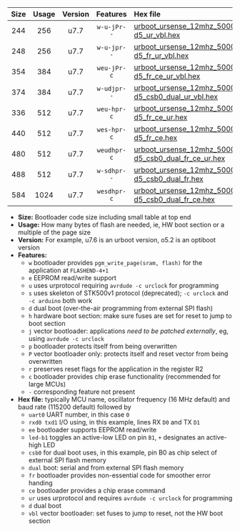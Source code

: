 |Size|Usage|Version|Features|Hex file|
|:-:|:-:|:-:|:-:|:--|
|244|256|u7.7|`w-u-jPr--`|[urboot_ursense_12mhz_500000bps_uart0_rxd0_txd1_led-d5_ur_vbl.hex](https://raw.githubusercontent.com/stefanrueger/urboot.hex/main/boards/ursense/fcpu_12mhz/500000_bps/urboot_ursense_12mhz_500000bps_uart0_rxd0_txd1_led-d5_ur_vbl.hex)|
|248|256|u7.7|`w-u-jpr--`|[urboot_ursense_12mhz_500000bps_uart0_rxd0_txd1_led-d5_fr_ur_vbl.hex](https://raw.githubusercontent.com/stefanrueger/urboot.hex/main/boards/ursense/fcpu_12mhz/500000_bps/urboot_ursense_12mhz_500000bps_uart0_rxd0_txd1_led-d5_fr_ur_vbl.hex)|
|354|384|u7.7|`weu-jPr-c`|[urboot_ursense_12mhz_500000bps_uart0_rxd0_txd1_ee_led-d5_fr_ce_ur_vbl.hex](https://raw.githubusercontent.com/stefanrueger/urboot.hex/main/boards/ursense/fcpu_12mhz/500000_bps/urboot_ursense_12mhz_500000bps_uart0_rxd0_txd1_ee_led-d5_fr_ce_ur_vbl.hex)|
|374|384|u7.7|`w-udjpr--`|[urboot_ursense_12mhz_500000bps_uart0_rxd0_txd1_led-d5_csb0_dual_ur_vbl.hex](https://raw.githubusercontent.com/stefanrueger/urboot.hex/main/boards/ursense/fcpu_12mhz/500000_bps/urboot_ursense_12mhz_500000bps_uart0_rxd0_txd1_led-d5_csb0_dual_ur_vbl.hex)|
|336|512|u7.7|`weu-hpr-c`|[urboot_ursense_12mhz_500000bps_uart0_rxd0_txd1_ee_led-d5_fr_ce_ur.hex](https://raw.githubusercontent.com/stefanrueger/urboot.hex/main/boards/ursense/fcpu_12mhz/500000_bps/urboot_ursense_12mhz_500000bps_uart0_rxd0_txd1_ee_led-d5_fr_ce_ur.hex)|
|440|512|u7.7|`wes-hpr-c`|[urboot_ursense_12mhz_500000bps_uart0_rxd0_txd1_ee_led-d5_fr_ce.hex](https://raw.githubusercontent.com/stefanrueger/urboot.hex/main/boards/ursense/fcpu_12mhz/500000_bps/urboot_ursense_12mhz_500000bps_uart0_rxd0_txd1_ee_led-d5_fr_ce.hex)|
|480|512|u7.7|`weudhpr-c`|[urboot_ursense_12mhz_500000bps_uart0_rxd0_txd1_ee_led-d5_csb0_dual_fr_ce_ur.hex](https://raw.githubusercontent.com/stefanrueger/urboot.hex/main/boards/ursense/fcpu_12mhz/500000_bps/urboot_ursense_12mhz_500000bps_uart0_rxd0_txd1_ee_led-d5_csb0_dual_fr_ce_ur.hex)|
|488|512|u7.7|`w-sdhpr--`|[urboot_ursense_12mhz_500000bps_uart0_rxd0_txd1_led-d5_csb0_dual_fr.hex](https://raw.githubusercontent.com/stefanrueger/urboot.hex/main/boards/ursense/fcpu_12mhz/500000_bps/urboot_ursense_12mhz_500000bps_uart0_rxd0_txd1_led-d5_csb0_dual_fr.hex)|
|584|1024|u7.7|`wesdhpr-c`|[urboot_ursense_12mhz_500000bps_uart0_rxd0_txd1_ee_led-d5_csb0_dual_fr_ce.hex](https://raw.githubusercontent.com/stefanrueger/urboot.hex/main/boards/ursense/fcpu_12mhz/500000_bps/urboot_ursense_12mhz_500000bps_uart0_rxd0_txd1_ee_led-d5_csb0_dual_fr_ce.hex)|

- **Size:** Bootloader code size including small table at top end
- **Usage:** How many bytes of flash are needed, ie, HW boot section or a multiple of the page size
- **Version:** For example, u7.6 is an urboot version, o5.2 is an optiboot version
- **Features:**
  + `w` bootloader provides `pgm_write_page(sram, flash)` for the application at `FLASHEND-4+1`
  + `e` EEPROM read/write support
  + `u` uses urprotocol requiring `avrdude -c urclock` for programming
  + `s` uses skeleton of STK500v1 protocol (deprecated); `-c urclock` and `-c arduino` both work
  + `d` dual boot (over-the-air programming from external SPI flash)
  + `h` hardware boot section: make sure fuses are set for reset to jump to boot section
  + `j` vector bootloader: applications *need to be patched externally*, eg, using `avrdude -c urclock`
  + `p` bootloader protects itself from being overwritten
  + `P` vector bootloader only: protects itself and reset vector from being overwritten
  + `r` preserves reset flags for the application in the register R2
  + `c` bootloader provides chip erase functionality (recommended for large MCUs)
  + `-` corresponding feature not present
- **Hex file:** typically MCU name, oscillator frequency (16 MHz default) and baud rate (115200 default) followed by
  + `uart0` UART number, in this case `0`
  + `rxd0 txd1` I/O using, in this example, lines RX `D0` and TX `D1`
  + `ee` bootloader supports EEPROM read/write
  + `led-b1` toggles an active-low LED on pin `B1`, `+` designates an active-high LED
  + `csb0` for dual boot uses, in this example, pin B0 as chip select of external SPI flash memory
  + `dual` boot: serial and from external SPI flash memory
  + `fr` bootloader provides non-essential code for smoother error handing
  + `ce` bootloader provides a chip erase command
  + `ur` uses urprotocol and requires `avrdude -c urclock` for programming
  + `d` dual boot
  + `vbl` vector bootloader: set fuses to jump to reset, not the HW boot section
